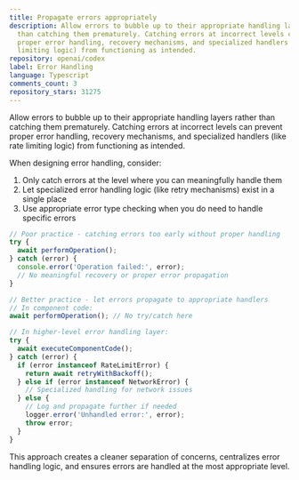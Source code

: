 ```yaml
---
title: Propagate errors appropriately
description: Allow errors to bubble up to their appropriate handling layers rather
  than catching them prematurely. Catching errors at incorrect levels can prevent
  proper error handling, recovery mechanisms, and specialized handlers (like rate
  limiting logic) from functioning as intended.
repository: openai/codex
label: Error Handling
language: Typescript
comments_count: 3
repository_stars: 31275
---
```


Allow errors to bubble up to their appropriate handling layers rather than catching them prematurely. Catching errors at incorrect levels can prevent proper error handling, recovery mechanisms, and specialized handlers (like rate limiting logic) from functioning as intended.

When designing error handling, consider:

1. Only catch errors at the level where you can meaningfully handle them
2. Let specialized error handling logic (like retry mechanisms) exist in a single place
3. Use appropriate error type checking when you do need to handle specific errors

```typescript
// Poor practice - catching errors too early without proper handling
try {
  await performOperation();
} catch (error) {
  console.error('Operation failed:', error);
  // No meaningful recovery or proper error propagation
}

// Better practice - let errors propagate to appropriate handlers
// In component code:
await performOperation(); // No try/catch here

// In higher-level error handling layer:
try {
  await executeComponentCode();
} catch (error) {
  if (error instanceof RateLimitError) {
    return await retryWithBackoff();
  } else if (error instanceof NetworkError) {
    // Specialized handling for network issues
  } else {
    // Log and propagate further if needed
    logger.error('Unhandled error:', error);
    throw error;
  }
}
```

This approach creates a cleaner separation of concerns, centralizes error handling logic, and ensures errors are handled at the most appropriate level.